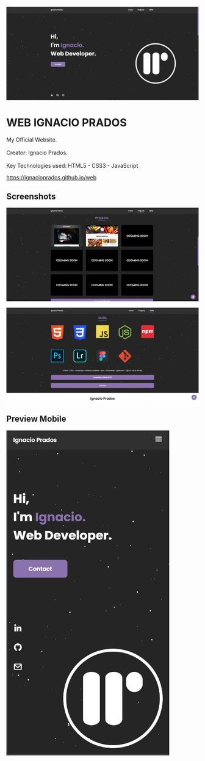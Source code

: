 ![banner](https://raw.githubusercontent.com/IgnacioPrados/web/gh-pages/assets/img/preview.JPG)
#  WEB IGNACIO PRADOS
 My Official Website.
<br><br>
 Creator: Ignacio Prados.
 <br><br>
 Key Technologies used: HTML5 - CSS3 - JavaScript

https://ignacioprados.github.io/web

## Screenshots

![banner](https://raw.githubusercontent.com/IgnacioPrados/web/gh-pages/assets/img/preview2.JPG)

![banner](https://raw.githubusercontent.com/IgnacioPrados/web/gh-pages/assets/img/preview3.JPG)

## Preview Mobile

![banner](https://raw.githubusercontent.com/IgnacioPrados/web/gh-pages/assets/img/preview-mobile.JPG)
